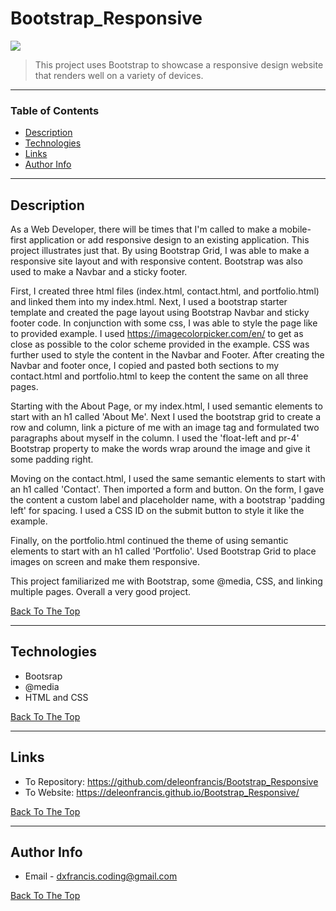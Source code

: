 # Bootstrap_Responsive

![](images/gifs/readMe/jan13_2020_portfolio.gif)

> This project uses Bootstrap to showcase a responsive design website that renders well on a variety of devices.

---

### Table of Contents

- [Description](#description)
- [Technologies](#technologies)
- [Links](#Links)
- [Author Info](#author-info)

---

## Description

As a Web Developer, there will be times that I'm called to make a mobile-first application or add responsive design to an existing application. This project illustrates just that. By using Bootstrap Grid, I was able to make a responsive site layout and with responsive content. Bootstrap was also used to make a Navbar and a sticky footer.

First, I created three html files (index.html, contact.html, and portfolio.html) and linked them into my index.html. Next, I used a bootstrap starter template and created the page layout using Bootstrap Navbar and sticky footer code. In conjunction with some css, I was able to style the page like to provided example. I used https://imagecolorpicker.com/en/ to get as close as possible to the color scheme provided in the example. CSS was further used to style the content in the Navbar and Footer. After creating the Navbar and footer once, I copied and pasted both sections to my contact.html and portfolio.html to keep the content the same on all three pages.

Starting with the About Page, or my index.html, I used semantic elements to start with an h1 called 'About Me'. Next I used the bootstrap grid to create a row and column, link a picture of me with an image tag and formulated two paragraphs about myself in the column. I used the 'float-left and pr-4' Bootstrap property to make the words wrap around the image and give it some padding right.

Moving on the contact.html, I used the same semantic elements to start with an h1 called 'Contact'. Then imported a form and button. On the form, I gave the content a custom label and placeholder name, with a bootstrap 'padding left' for spacing. I used a CSS ID on the submit button to style it like the example.

Finally, on the portfolio.html continued the theme of using semantic elements to start with an h1 called 'Portfolio'. Used Bootstrap Grid to place images on screen and make them responsive.

This project familiarized me with Bootstrap, some @media, CSS, and linking multiple pages. Overall a very good project.

[Back To The Top](#Bootstrap_Responsive)

---

## Technologies

- Bootsrap
- @media
- HTML and CSS

[Back To The Top](#Bootstrap_Responsive)

---

## Links

- To Repository: https://github.com/deleonfrancis/Bootstrap_Responsive
- To Website: https://deleonfrancis.github.io/Bootstrap_Responsive/

[Back To The Top](#Bootstrap_Responsive)

---

## Author Info

- Email - dxfrancis.coding@gmail.com

[Back To The Top](#Bootstrap_Responsive)
